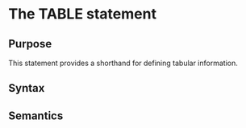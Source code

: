 # The TABLE statement
## Purpose
This statement provides a shorthand for defining tabular information. 
## Syntax

## Semantics
